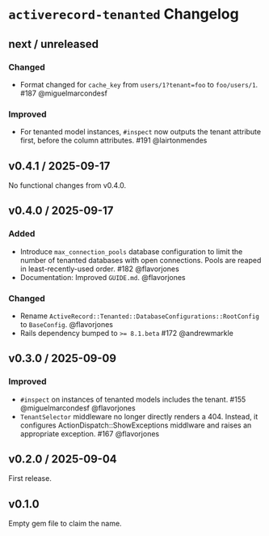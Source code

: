 # `activerecord-tenanted` Changelog

## next / unreleased

### Changed

- Format changed for `cache_key` from `users/1?tenant=foo` to `foo/users/1`. #187 @miguelmarcondesf


### Improved

- For tenanted model instances, `#inspect` now outputs the tenant attribute first, before the column attributes. #191 @lairtonmendes


## v0.4.1 / 2025-09-17

No functional changes from v0.4.0.


## v0.4.0 / 2025-09-17

### Added

- Introduce `max_connection_pools` database configuration to limit the number of tenanted databases with open connections. Pools are reaped in least-recently-used order. #182 @flavorjones
- Documentation: Improved `GUIDE.md`. @flavorjones


### Changed

- Rename `ActiveRecord::Tenanted::DatabaseConfigurations::RootConfig` to `BaseConfig`. @flavorjones
- Rails dependency bumped to `>= 8.1.beta` #172 @andrewmarkle


## v0.3.0 / 2025-09-09

### Improved

- `#inspect` on instances of tenanted models includes the tenant. #155 @miguelmarcondesf @flavorjones
- `TenantSelector` middleware no longer directly renders a 404. Instead, it configures ActionDispatch::ShowExceptions middlware and raises an appropriate exception. #167 @flavorjones


## v0.2.0 / 2025-09-04

First release.


## v0.1.0

Empty gem file to claim the name.

